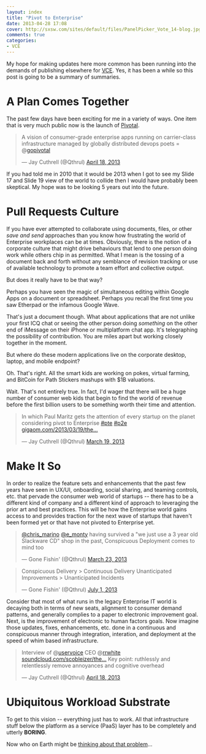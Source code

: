 ```yaml
---
layout: index
title: "Pivot to Enterprise"
date: 2013-04-28 17:08
cover: http://sxsw.com/sites/default/files/PanelPicker_Vote_14-blog.jpg
comments: true
categories: 
- VCE
---
```


<a href="http://panelpicker.sxsw.com/vote/18104" target="_new"></a>

My hope for making updates here more common has been running into the demands of publishing elsewhere for [VCE][1]. Yes, it has been a while so this post is going to be a summary of summaries.

# A Plan Comes Together

The past few days have been exciting for me in a variety of ways. One item that is very much public now is the launch of [Pivotal][2]. 

<blockquote class="twitter-tweet"><p>A vision of consumer-grade enterprise apps running on carrier-class infrastructure managed by globally distributed devops poets = @<a href="https://twitter.com/gopivotal">gopivotal</a></p>&mdash; Jay Cuthrell (@Qthrul) <a href="https://twitter.com/Qthrul/status/324927968503795712">April 18, 2013</a></blockquote>
<script async src="//platform.twitter.com/widgets.js" charset="utf-8"></script>

If you had told me in 2010 that it would be 2013 when I got to see my Slide 17 and Slide 19 view of the world to collide then I would have probably been skeptical. My hope was to be looking 5 years out into the future.



# Pull Requests Culture

If you have ever attempted to collaborate using documents, files, or other *save and send* approaches than you know how frustrating the world of Enterprise workplaces can be at times. Obviously, there is the notion of a corporate culture that might drive behaviours that lend to one person doing work while others chip in as permitted. What I mean is the tossing of a document back and forth without any semblance of revision tracking or use of available technology to promote a team effort and collective output.

But does it really have to be that way?

Perhaps you have seen the magic of simultaneous editing within Google Apps on a document or spreadsheet. Perhaps you recall the first time you saw Etherpad or the infamous Google Wave.

That's just a document though. What about applications that are not unlike your first ICQ chat or seeing the other person doing *something* on the other end of iMessage on their iPhone or multiplatform chat app. It's telegraphing the possibility of contribution. You are miles apart but working closely together in the moment.

But where do these modern applications live on the corporate desktop, laptop, and mobile endpoint?

Oh. That's right. All the smart kids are working on pokes, virtual farming, and BitCoin for Path Stickers mashups with $1B valuations.

Wait. That's not entirely true. In fact, I'd wager that there will be a huge number of consumer web kids that begin to find the world of revenue before the first billion users to be something worth their time and attention.

<blockquote class="twitter-tweet"><p>In which Paul Maritz gets the attention of every startup on the planet considering pivot to Enterprise <a href="https://twitter.com/search/%23pte">#pte</a> <a href="https://twitter.com/search/%23p2e">#p2e</a> <a href="http://t.co/lwM93UegDJ" title="http://gigaom.com/2013/03/19/the-world-is-ready-for-the-consumer-grade-enterprise/">gigaom.com/2013/03/19/the…</a></p>&mdash; Jay Cuthrell (@Qthrul) <a href="https://twitter.com/Qthrul/status/314127595216175106">March 19, 2013</a></blockquote>
<script async src="//platform.twitter.com/widgets.js" charset="utf-8"></script>

# Make It So

In order to realize the feature sets and enhancements that the past few years have seen in UX/UI, onboarding, social sharing, and teaming controls, etc. that pervade the consumer web world of startups -- there has to be a different kind of company and a different kind of approach to leveraging the prior art and best practices. This will be how the Enterprise world gains access to and provides traction for the next wave of startups that haven't been formed yet or that have not pivoted to Enterprise yet.

<blockquote class="twitter-tweet" lang="en"><p><a href="https://twitter.com/chris_marino">@chris_marino</a> <a href="https://twitter.com/e_monty">@e_monty</a> having survived a &quot;we just use a 3 year old Slackware CD&quot; shop in the past, Conspicuous Deployment comes to mind too</p>&mdash; Gone Fishin&#39; (@Qthrul) <a href="https://twitter.com/Qthrul/status/315255135448215552">March 23, 2013</a></blockquote>
<script async src="//platform.twitter.com/widgets.js" charset="utf-8"></script>

<blockquote class="twitter-tweet" lang="en"><p>Conspicuous Delivery &gt; Continuous Delivery &#10;Unanticipated Improvements &gt; Unanticipated Incidents</p>&mdash; Gone Fishin&#39; (@Qthrul) <a href="https://twitter.com/Qthrul/status/351533247408254978">July 1, 2013</a></blockquote>
<script async src="//platform.twitter.com/widgets.js" charset="utf-8"></script>

Consider that most of what runs in the legacy Enterprise IT world is decaying both in terms of new seats, alignment to consumer demand patterns, and generally complies to a paper to electronic improvement goal. Next, is the improvement of electronic to human factors goals. Now imagine those updates, fixes, enhancements, etc. done in a continuous and conspicuous manner through integration, interation, and deployment at the speed of whim based infrastructure.

<blockquote class="twitter-tweet"><p>Interview of @<a href="https://twitter.com/uservoice">uservoice</a> CEO @<a href="https://twitter.com/rrwhite">rrwhite</a> <a href="https://t.co/X7o2rtOXDs" title="https://soundcloud.com/scobleizer/the-modern-world-of-customer">soundcloud.com/scobleizer/the…</a> Key point: ruthlessly and relentlessly remove annoyances and cognitive overhead</p>&mdash; Jay Cuthrell (@Qthrul) <a href="https://twitter.com/Qthrul/status/325031327382503424">April 18, 2013</a></blockquote>
<script async src="//platform.twitter.com/widgets.js" charset="utf-8"></script>

# Ubiquitous Workload Substrate

To get to this vision -- everything just has to work. All that infrastructure stuff below the platform as a service (PaaS) layer has to be completely and utterly **BORING**.

<a href="http://www.flickr.com/photos/jcuthrell/7414647298/" title="Infrastructure Is Boring talk at Omaha VMUG by @jdooley_clt by qthrul, on Flickr"></a>

Now who on Earth might be [thinking about that problem][3]...

[1]:http://blog.vce.com 
[2]:http://gopivotal.com/pivotal-products/pivotal-one
[3]:http://www.vce.com/products/vblock/vce-vision
